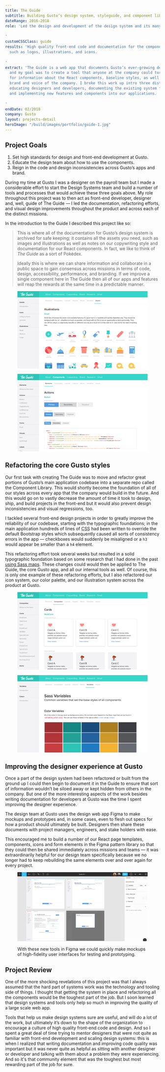 ```yaml
---
title: The Guide
subtitle: Building Gusto’s design system, styleguide, and component library.
dateRange: 2016-2018
role: 'Led the design and development of the design system and its many React components.

'
customCSSClass: guide
results: 'High quality front-end code and documentation for the components and assets,
  such as logos, illustrations, and icons.

'
extract: 'The Guide is a web app that documents Gusto’s ever-growing design system
  and my goal was to create a tool that anyone at the company could turn to when looking
  for information about the React components, baseline styles, as well as the overall
  brand and voice of the company. I broke this work up intro three distinct categories:
  educating designers and developers, documenting the existing system for future use,
  and implementing new features and components into our applications.

'
endDate: 02/2018
company: Gusto
layout: projects-detail
heroImage: "/build/images/portfolio/guide-1.jpg"
---
```


## Project Goals

1. Set high standards for design and front-end development at Gusto.
2. Educate the design team about how to use the components.
3. Reign in the code and design inconsistencies across Gusto’s apps and brand.

During my time at Gusto I was a designer on the payroll team but I made a considerable effort to start the Design Systems team and build a number of tools and processes that would achieve these three goals above. My role throughout this project was to then act as front-end developer, designer and, well, guide of The Guide — I led the documentation, refactoring efforts, and visual design improvements throughout the product and across each of the distinct missions.

In the introduction to the Guide I described this project like so:

> This is where all of the documentation for Gusto’s design system is archived for safe keeping; it contains all the assets you need, such as images and illustrations as well as notes on our copywriting style and documentation for our React components. In fact, we like to think of *The Guide* as a sort of Pokédex.
>
> Ideally this is where we can share information and collaborate in a public space to gain consensus across missions in terms of code, design, accessibility, performance, and branding. If we improve a single component here in The Guide then all of our apps and features will reap the rewards at the same time in a predictable manner.

<div class='side-by-side'>
  <div class='side-by-side__child'>
    <figure>
      <img src="/build/images/portfolio/guide-2.jpg" alt="" />
    </figure>
  </div>

  <div class='side-by-side__child'>
    <figure>
      <img src="/build/images/portfolio/guide-3.jpg" alt="" />
    </figure>
  </div>
</div>



## Refactoring the core Gusto styles

Our first task with creating The Guide was to move and refactor great portions of Gusto’s main application codebase into a separate repo called the Component Library. This would shortly become the foundation of all of our styles across every app that the company would build in the future. And this  would go on to vastly decrease the amount of time it took to design, ship, and build projects in the front-end but it would also prevent design inconsistencies and visual regressions, too.

I tackled several front-end design projects in order to greatly improve the reliability of our codebase, starting with the typographic foundations; in the main application hundreds of lines of <abbr title='cascading style sheets'>CSS</abbr> had been written to override the default Bootstrap styles which subsequently caused all sorts of consistency errors in the app — checkboxes would suddenly be misaligned or a `h3` would appear be smaller than a `h4` element.

This refactoring effort took several weeks but resulted in a solid typographic foundation based on some research that I had done in the past [using Sass maps](https://robinrendle.com/notes/typographic-scale-with-sass-maps/). These changes could would then be applied to The Guide, the core Gusto app, and all our internal tools as well. Of course, this is only one example of these refactoring efforts, but I also refactored our icon system, our color palette, and our illustration system across the product at Gusto.

<div class='side-by-side'>
  <div class='side-by-side__child'>
    <figure>
      <img src="/build/images/portfolio/guide-4.jpg" alt="" />
    </figure>
  </div>

  <div class='side-by-side__child'>
    <figure>
      <img src="/build/images/portfolio/guide-5.jpg" alt="" />
    </figure>
  </div>
</div>


## Improving the designer experience at Gusto

Once a part of the design system had been refactored or built from the ground up I could then begin to document it in the Guide to ensure that sort of information wouldn’t be siloed away or kept hidden from others in the company. But one of the more interesting aspects of the work besides writing documentation for developers at Gusto was the time I spent improving the designer experience.

The design team at Gusto uses the design web app Figma to make mockups and prototypes and, in some cases, even to flesh out specs for how a product should ultimately be built. Designers then share these documents with project managers, engineers, and stake holders with ease.

This encouraged me to build a number of our React page templates, components, icons and form elements in the Figma pattern library so that they could then be shared immediately across missions and teams — it was extraordinarily helpful for our design team specifically because we no longer had to keep rebuilding the same elements over and over again for every project.

<div class='m-wrapper--unpadded-wide'>
  <figure>
    <img src="/build/images/portfolio/figma-ui.jpg" alt="The custom templates that I built for designers at Gusto to use in Figma" />
    <figcaption>
      <p>
         With these new tools in Figma we could quickly make mockups of high-fidelity user interfaces for testing and prototyping.
      </p>
    </figcaption>
  </figure>
</div>

## Project Review

One of the more shocking revelations of this project was that I always assumed that the hard part of systems work was the technology and tooling side of things. I thought that getting the system in place and refactoring all the components would be the toughest part of the job. But I soon learned that design systems and tools only help so much in improving the quality of a large scale web app.

Tools that help us make design systems sure are useful, and will do a lot of the work, but ultimately it’s down to the shape of the organization to encourage a culture of high quality front-end code and design. And so I spent a great deal of time trying to mentor designers that were not quite as familiar with front-end development and scaling design systems: this is when I realized that writing documentation and improving code quality was important but it was never quite as helpful as sitting with another designer or developer and talking with them about a problem they were experiencing. And so it's that community element that was the toughest but most rewarding part of the job for sure.
